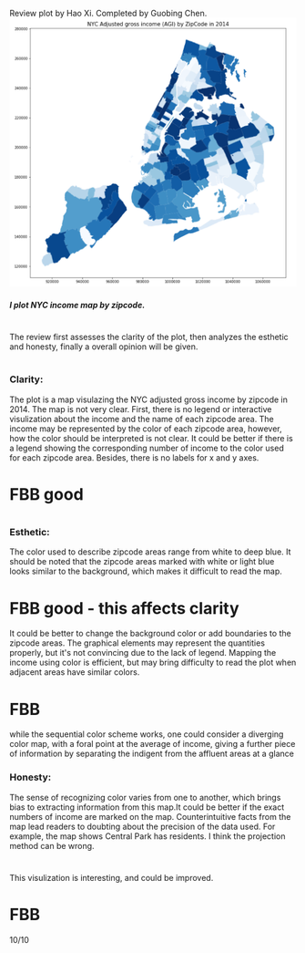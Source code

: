 Review plot by Hao Xi.
Completed by Guobing Chen.
![Aaron Swartz](https://raw.githubusercontent.com/hx517/PUI2017_hx517/master/HW8_hx517/nyc_income_zipcode.png)
##### I plot NYC income map by zipcode.

#
The review first assesses the clarity of the plot, then analyzes the esthetic and honesty, finally a overall opinion will be given. 
#
### Clarity:
The plot is a map visulazing the NYC adjusted gross income by zipcode in 2014. The map is not very clear. First, there is no legend or interactive visulization about the income and the name of each zipcode area. The income may be represented by the color of each zipcode area, however, how the color should be interpreted is not clear. It could be better if there is a legend showing the corresponding number of income to the color used for each zipcode area. Besides, there is no labels for x and y axes.

# FBB good

#
### Esthetic:
The color used to describe zipcode areas range from white to deep blue. It should be noted that the zipcode areas marked with white or light blue looks similar to the background, which makes it difficult to read the map. 

# FBB good - this affects clarity
It could be better to change the background color or add boundaries to the zipcode areas. The graphical elements may represent the quantities properly, but it's not convincing due to the lack of legend. Mapping the income using color is efficient, but may bring difficulty to read the plot when adjacent areas have similar colors. 
#
# FBB 
while the sequential color scheme works, one could consider a diverging color map, with a foral point at the average of income, giving a further piece of information by separating the indigent from the affluent areas at a glance



### Honesty:
The sense of recognizing color varies from one to another, which brings bias to extracting information from this map.It could be better if the exact numbers of income are marked on the map. Counterintuitive facts from the map lead readers to doubting about the precision of the data used. For example, the map shows Central Park has residents. I think the projection method can be wrong.  
#
This visulization is interesting, and could be improved.

# FBB 
10/10
